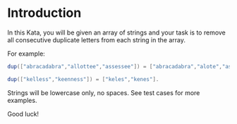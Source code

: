 ﻿# Introduction

In this Kata, you will be given an array of strings and your task is to remove all consecutive duplicate letters from each string in the array.

For example:

```c#
dup(["abracadabra","allottee","assessee"]) = ["abracadabra","alote","asese"].

dup(["kelless","keenness"]) = ["keles","kenes"].
```

Strings will be lowercase only, no spaces. See test cases for more examples.

Good luck!